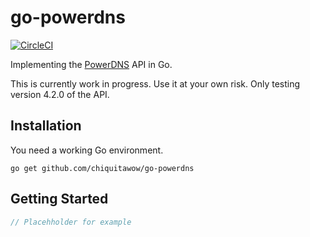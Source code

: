 # go-powerdns

[![CircleCI](https://circleci.com/gh/chiquitawow/go-powerdns/tree/master.svg?style=svg)](https://circleci.com/gh/chiquitawow/go-powerdns/tree/master)

Implementing the [PowerDNS](https://www.powerdns.com/) API in Go.

This is currently work in progress. Use it at your own risk. Only testing
version 4.2.0 of the API.

## Installation

You need a working Go environment.

```
go get github.com/chiquitawow/go-powerdns
```

## Getting Started


```go
// Placehholder for example
```
